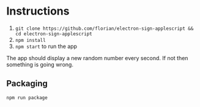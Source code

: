 # Instructions

1. `git clone https://github.com/florian/electron-sign-applescript && cd electron-sign-applescript`
2. `npm install`
3. `npm start` to run the app

The app should display a new random number every second. If not then something is going wrong.

## Packaging

`npm run package`
